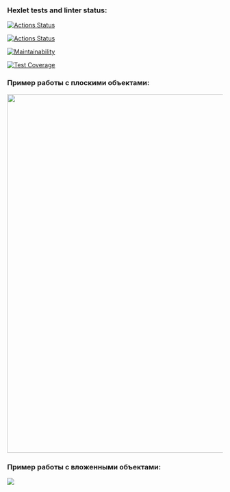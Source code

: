 ### Hexlet tests and linter status:
[![Actions Status](https://github.com/VikkyAblaeva/frontend-project-lvl2/workflows/hexlet-check/badge.svg)](https://github.com/VikkyAblaeva/frontend-project-lvl2/actions)

[![Actions Status](https://github.com/VikkyAblaeva/frontend-project-lvl2/workflows/eslint&test-check/badge.svg)](https://github.com/VikkyAblaeva/frontend-project-lvl2/actions)

[![Maintainability](https://api.codeclimate.com/v1/badges/3498a7dabc23049c33f8/maintainability)](https://codeclimate.com/github/VikkyAblaeva/frontend-project-lvl2/maintainability)

[![Test Coverage](https://api.codeclimate.com/v1/badges/3498a7dabc23049c33f8/test_coverage)](https://codeclimate.com/github/VikkyAblaeva/frontend-project-lvl2/test_coverage)

<h3>Пример работы с плоскими объектами:</h3>

<a href="https://asciinema.org/a/36jPBTpBLIZHvY8fJXrb8hUAk?autoplay=1"><img src="https://asciinema.org/a/36jPBTpBLIZHvY8fJXrb8hUAk.png" width="836"/></a>

<h3>Пример работы с вложенными объектами:</h3>

<a href="https://asciinema.org/a/0TypuI0bhb4AFGXcaBAMbgVLf" target="_blank"><img src="https://asciinema.org/a/0TypuI0bhb4AFGXcaBAMbgVLf.svg"></a>
